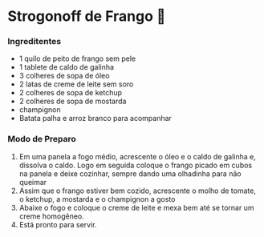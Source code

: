 # Strogonoff de Frango :chicken:

### Ingreditentes

- 1 quilo de peito de frango sem pele
- 1 tablete de caldo de galinha
- 3 colheres de sopa de óleo 
- 2 latas de creme de leite sem soro
- 2 colheres de sopa de ketchup 
- 2 colheres de sopa de mostarda 
- champignon
- Batata palha e arroz branco para acompanhar



### Modo de Preparo

1. Em uma panela a fogo médio, acrescente o óleo e o caldo de galinha e, dissolva o caldo. Logo em seguida coloque o frango picado em cubos na panela e deixe cozinhar, sempre dando uma olhadinha para não queimar
2. Assim que o frango estiver bem cozido, acrescente o molho de tomate, o ketchup, a mostarda e o champignon a gosto
3. Abaixe o fogo e coloque o creme de leite e mexa bem até se tornar um creme homogêneo.
4. Está pronto para servir.

